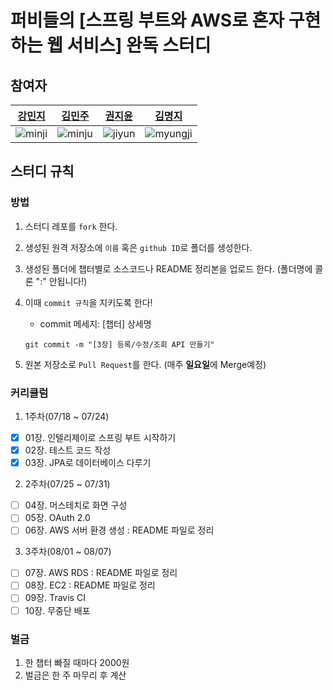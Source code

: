 # 퍼비들의 [스프링 부트와 AWS로 혼자 구현하는 웹 서비스] 완독 스터디

## 참여자
|[강민지](https://github.com/nitronium102)|[김민주](https://github.com/MINJU-KIMmm)|[권지윤](https://github.com/june0216)|[김명지](https://github.com/Gom3rye)|
|---|---|---|---|
|![minji](https://github.com/nitronium102.png)|![minju](https://avatars.githubusercontent.com/u/81242672?v=4)|![jiyun](https://github.com/june0216.png)|![myungji](https://github.com/Gom3rye.png)

## 스터디 규칙

### 방법

1. 스터디 레포를 `fork` 한다.
2. 생성된 원격 저장소에 `이름` 혹은 `github ID`로 폴더를 생성한다.
3. 생성된 폴더에 챕터별로 소스코드나 README 정리본을 업로드 한다. (폴더명에 콜론 ":" 안됩니다!)
4. 이때 `commit 규칙`을 지키도록 한다!
    - commit 메세지: [챕터] 상세명
    
    ```
    git commit -m "[3장] 등록/수정/조회 API 만들기"
    ```
5. 원본 저장소로 `Pull Request`를 한다. (매주 **일요일**에 Merge예정)

### 커리큘럼

1. 1주차(07/18 ~ 07/24)
-[x] 01장. 인텔리제이로 스프링 부트 시작하기
-[x] 02장. 테스트 코드 작성
-[x] 03장. JPA로 데이터베이스 다루기

2. 2주차(07/25 ~ 07/31)
-[ ] 04장. 머스테치로 화면 구성
-[ ] 05장. OAuth 2.0
-[ ] 06장. AWS 서버 환경 생성 : README 파일로 정리

3. 3주차(08/01 ~ 08/07)
-[ ] 07장. AWS RDS : README 파일로 정리
-[ ] 08장. EC2 : README 파일로 정리
-[ ] 09장. Travis CI
-[ ] 10장. 무중단 배포

### 벌금

1. 한 챕터 빠질 때마다 2000원
2. 벌금은 한 주 마무리 후 계산
